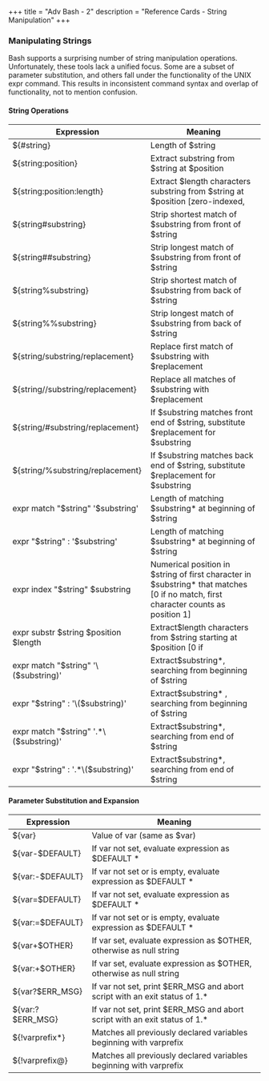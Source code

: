 +++
title = "Adv Bash - 2"
description = "Reference Cards - String Manipulation"
+++

### Manipulating Strings

Bash supports a surprising number of string manipulation operations. Unfortunately, these tools lack a unified focus. Some are a subset of parameter substitution, and others fall under the functionality of the UNIX expr command. This results in inconsistent command syntax and overlap of functionality, not to mention confusion.


####  String Operations

Expression	| Meaning
|-----|-----
| ${#string}|	Length of $string
| ${string:position}|	Extract substring from $string at $position
| ${string:position:length}|	Extract $length characters substring from $string at $position [zero-indexed, | first character is at position 0]
| ${string#substring}|	Strip shortest match of $substring from front of $string
| ${string##substring}|	Strip longest match of $substring from front of $string
| ${string%substring}|	Strip shortest match of $substring from back of $string
| ${string%%substring}|	Strip longest match of $substring from back of $string
| ${string/substring/replacement}|	Replace first match of $substring with $replacement
| ${string//substring/replacement}|	Replace all matches of $substring with $replacement
| ${string/#substring/replacement}|	If $substring matches front end of $string, substitute $replacement for  $substring
| ${string/%substring/replacement}|	If $substring matches back end of $string, substitute $replacement for $substring
|expr match "$string" '$substring'	| Length of matching $substring* at beginning of $string
|expr "$string" : '$substring'	| Length of matching $substring* at beginning of $string
|expr index "$string" $substring	| Numerical position in $string of first character in $substring* that matches [0 if no match, first character counts as position 1]
|expr substr $string $position $length	| Extract$length characters from $string starting at $position [0 if |no match, first character counts as position 1]
|expr match "$string" '\($substring\)'	| Extract$substring*, searching from beginning of $string
|expr "$string" : '\($substring\)'	| Extract$substring* , searching from beginning of $string
|expr match "$string" '.*\($substring\)'	| Extract$substring*, searching from end of $string
|expr "$string" : '.*\($substring\)'	| Extract$substring*, searching from end of $string





#### Parameter Substitution and Expansion

Expression |	Meaning
|------|--------
| ${var} | Value of var (same as $var)
| ${var-$DEFAULT} |	If var not set, evaluate expression as $DEFAULT *
| ${var:-$DEFAULT} |	If var not set or is empty, evaluate expression as $DEFAULT *
| ${var=$DEFAULT} |	If var not set, evaluate expression as $DEFAULT *
| ${var:=$DEFAULT} |	If var not set or is empty, evaluate expression as $DEFAULT *
| ${var+$OTHER} |	If var set, evaluate expression as $OTHER, otherwise as null string
| ${var:+$OTHER} |	If var set, evaluate expression as $OTHER, otherwise as null string
| ${var?$ERR_MSG} |	If var not set, print $ERR_MSG and abort script with an exit status of 1.*
| ${var:?$ERR_MSG} |	If var not set, print $ERR_MSG and abort script with an exit status of 1.*
| ${!varprefix*} |	Matches all previously declared variables beginning with varprefix
| ${!varprefix@} |	Matches all previously declared variables beginning with varprefix






















